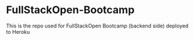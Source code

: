 # FullStackOpen-Bootcamp

This is the repo used for FullStackOpen Bootcamp (backend side) deployed to Heroku


